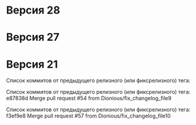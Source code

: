 # Версия 28
# Версия 27
# Версия 21

Список коммитов от предыдущего релизного (или фиксрелизного) тега:




Список коммитов от предыдущего релизного (или фиксрелизного) тега:
e87838d Merge pull request #54 from Dionious/fix_changelog_file9

Список коммитов от предыдущего релизного (или фиксрелизного) тега:
f3ef9e8 Merge pull request #57 from Dionious/fix_changelog_file10
